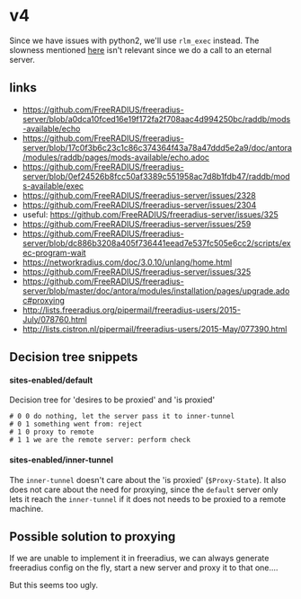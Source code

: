# v4

Since we have issues with python2, we'll use `rlm_exec` instead.
The slowness mentioned
[here](https://networkradius.com/doc/current/raddb/mods-available/exec.html)
isn't relevant since we do a call to an eternal server.

## links
- https://github.com/FreeRADIUS/freeradius-server/blob/a0dca10fced16e19f172fa2f708aac4d994250bc/raddb/mods-available/echo
- https://github.com/FreeRADIUS/freeradius-server/blob/17c0f3b6c23c1c86c374364f43a78a47ddd5e2a9/doc/antora/modules/raddb/pages/mods-available/echo.adoc
- https://github.com/FreeRADIUS/freeradius-server/blob/0ef24526b8fcc50af3389c551958ac7d8b1fdb47/raddb/mods-available/exec
- https://github.com/FreeRADIUS/freeradius-server/issues/2328
- https://github.com/FreeRADIUS/freeradius-server/issues/2304
- useful: https://github.com/FreeRADIUS/freeradius-server/issues/325
- https://github.com/FreeRADIUS/freeradius-server/issues/259
- https://github.com/FreeRADIUS/freeradius-server/blob/dc886b3208a405f736441eead7e537fc505e6cc2/scripts/exec-program-wait
- https://networkradius.com/doc/3.0.10/unlang/home.html
- https://github.com/FreeRADIUS/freeradius-server/issues/325
- https://github.com/FreeRADIUS/freeradius-server/blob/master/doc/antora/modules/installation/pages/upgrade.adoc#proxying
- http://lists.freeradius.org/pipermail/freeradius-users/2015-July/078760.html
- http://lists.cistron.nl/pipermail/freeradius-users/2015-May/077390.html


## Decision tree snippets

#### sites-enabled/default

Decision tree for 'desires to be proxied' and 'is proxied'

```
# 0 0 do nothing, let the server pass it to inner-tunnel
# 0 1 something went from: reject
# 1 0 proxy to remote
# 1 1 we are the remote server: perform check
```

#### sites-enabled/inner-tunnel

The `inner-tunnel` doesn't care about the 'is proxied'
(`$Proxy-State`).
It also does not care about the need for proxying,
since the `default` server only lets it reach the
`inner-tunnel` if it does not needs to be proxied to a remote machine.


## Possible solution to proxying

If we are unable to implement it in freeradius,
we can always generate freeradius config on the fly,
start a new server and proxy it to that one....

But this seems too ugly.
